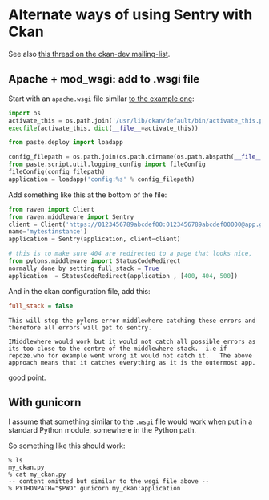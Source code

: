 # Alternate ways of using Sentry with Ckan

See also [this thread on the ckan-dev mailing-list](https://lists.okfn.org/pipermail/ckan-dev/2014-February/006863.html).

## Apache + mod_wsgi: add to .wsgi file

Start with an ``apache.wsgi`` file similar [to the example one](https://github.com/ckan/ckan-packaging/blob/master/etc/ckan/default/apache.wsgi):

```python
import os
activate_this = os.path.join('/usr/lib/ckan/default/bin/activate_this.py')
execfile(activate_this, dict(__file__=activate_this))

from paste.deploy import loadapp

config_filepath = os.path.join(os.path.dirname(os.path.abspath(__file__)), 'production.ini')
from paste.script.util.logging_config import fileConfig
fileConfig(config_filepath)
application = loadapp('config:%s' % config_filepath)
```

Add something like this at the bottom of the file:

```python
from raven import Client
from raven.middleware import Sentry
client = Client('https://0123456789abcdef00:0123456789abcdef00000@app.getsentry.com/12345',
name='mytestinstance')
application = Sentry(application, client=client)

# this is to make sure 404 are redirected to a page that looks nice,
from pylons.middleware import StatusCodeRedirect
normally done by setting full_stack = True
application  = StatusCodeRedirect(application , [400, 404, 500])
```

And in the ckan configuration file, add this:

```ini
full_stack = false
```

    This will stop the pylons error middlewhere catching these errors and
    therefore all errors will get to sentry.

    IMiddlewhere would work but it would not catch all possible errors as
    its too close to the centre of the middlewhere stack.  i.e if
    repoze.who for example went wrong it would not catch it.   The above
    approach means that it catches everything as it is the outermost app.

good point.


## With gunicorn

I assume that something similar to the ``.wsgi`` file would work when put in
a standard Python module, somewhere in the Python path.

So something like this should work:

```console
% ls
my_ckan.py
% cat my_ckan.py
-- content omitted but similar to the wsgi file above --
% PYTHONPATH="$PWD" gunicorn my_ckan:application
```
